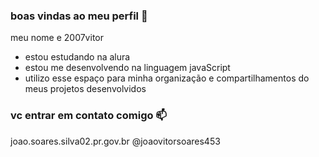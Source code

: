 ### boas vindas ao meu perfil 💙

meu nome e 2007vitor
  
- estou estudando na alura 
- estou me desenvolvendo na linguagem javaScript
- utilizo esse espaço para minha organização e compartilhamentos do meus projetos desenvolvidos

### vc entrar em contato comigo 📫

joao.soares.silva02.pr.gov.br
@joaovitorsoares453
